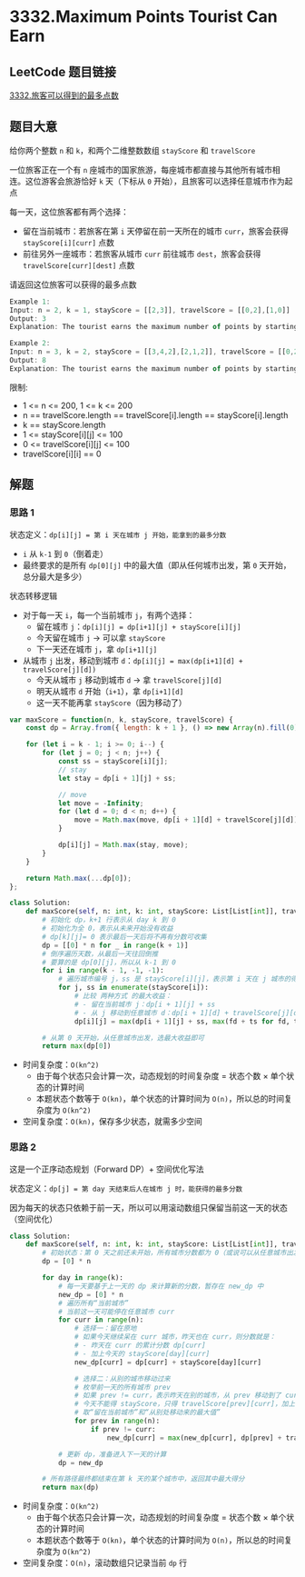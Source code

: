 # 3332.Maximum Points Tourist Can Earn

## LeetCode 题目链接

[3332.旅客可以得到的最多点数](https://leetcode.cn/problems/maximum-points-tourist-can-earn/)

## 题目大意

给你两个整数 `n` 和 `k`，和两个二维整数数组 `stayScore` 和 `travelScore`

一位旅客正在一个有 `n` 座城市的国家旅游，每座城市都直接与其他所有城市相连。这位游客会旅游恰好 `k` 天（下标从 `0` 开始），且旅客可以选择任意城市作为起点

每一天，这位旅客都有两个选择：
- 留在当前城市：若旅客在第 `i` 天停留在前一天所在的城市 `curr`，旅客会获得 `stayScore[i][curr]` 点数
- 前往另外一座城市：若旅客从城市 `curr` 前往城市 `dest`，旅客会获得 `travelScore[curr][dest]` 点数
  
请返回这位旅客可以获得的最多点数

```js
Example 1:
Input: n = 2, k = 1, stayScore = [[2,3]], travelScore = [[0,2],[1,0]]
Output: 3
Explanation: The tourist earns the maximum number of points by starting in city 1 and staying in that city.

Example 2:
Input: n = 3, k = 2, stayScore = [[3,4,2],[2,1,2]], travelScore = [[0,2,1],[2,0,4],[3,2,0]]
Output: 8
Explanation: The tourist earns the maximum number of points by starting in city 1, staying in that city on day 0, and traveling to city 2 on day 1.
```

限制:
- 1 <= n <= 200, 1 <= k <= 200
- n == travelScore.length == travelScore[i].length == stayScore[i].length
- k == stayScore.length
- 1 <= stayScore[i][j] <= 100
- 0 <= travelScore[i][j] <= 100
- travelScore[i][i] == 0

## 解题

### 思路 1

状态定义：`dp[i][j] = 第 i 天在城市 j 开始，能拿到的最多分数`
- `i` 从 `k-1` 到 `0`（倒着走）
- 最终要求的是所有 `dp[0][j]` 中的最大值（即从任何城市出发，第 `0` 天开始，总分最大是多少）

状态转移逻辑
- 对于每一天 `i`，每一个当前城市 `j`，有两个选择：
  - 留在城市 `j`：`dp[i][j] = dp[i+1][j] + stayScore[i][j]`
  - 今天留在城市 `j` → 可以拿 `stayScore`
  - 下一天还在城市 `j`，拿 `dp[i+1][j]`
- 从城市 `j` 出发，移动到城市 `d`：`dp[i][j] = max(dp[i+1][d] + travelScore[j][d])`
  - 今天从城市 `j` 移动到城市 `d` → 拿 `travelScore[j][d]`
  - 明天从城市 `d` 开始（`i+1`），拿 `dp[i+1][d]`
  - 这一天不能再拿 `stayScore`（因为移动了）

```js
var maxScore = function(n, k, stayScore, travelScore) {
    const dp = Array.from({ length: k + 1 }, () => new Array(n).fill(0));

    for (let i = k - 1; i >= 0; i--) {
        for (let j = 0; j < n; j++) {
            const ss = stayScore[i][j];
            // stay
            let stay = dp[i + 1][j] + ss;

            // move
            let move = -Infinity;
            for (let d = 0; d < n; d++) {
                move = Math.max(move, dp[i + 1][d] + travelScore[j][d]);
            }

            dp[i][j] = Math.max(stay, move);
        }
    }

    return Math.max(...dp[0]);
};
```
```python
class Solution:
    def maxScore(self, n: int, k: int, stayScore: List[List[int]], travelScore: List[List[int]]) -> int:
        # 初始化 dp，k+1 行表示从 day k 到 0
        # 初始化为全 0，表示从未来开始没有收益
        # dp[k][j]= 0 表示最后一天后将不再有分数可收集
        dp = [[0] * n for _ in range(k + 1)]
        # 倒序遍历天数，从最后一天往回倒推
        # 要算的是 dp[0][j]，所以从 k-1 到 0
        for i in range(k - 1, -1, -1):
            # 遍历城市编号 j，ss 是 stayScore[i][j]，表示第 i 天在 j 城市的得分
            for j, ss in enumerate(stayScore[i]):
                # 比较 两种方式 的最大收益：
                # - 留在当前城市 j：dp[i + 1][j] + ss
                # - 从 j 移动到任意城市 d：dp[i + 1][d] + travelScore[j][d]，枚举所有 d
                dp[i][j] = max(dp[i + 1][j] + ss, max(fd + ts for fd, ts in zip(dp[i + 1], travelScore[j])))

        # 从第 0 天开始，从任意城市出发，选最大收益即可                     
        return max(dp[0])
```

- 时间复杂度：`O(kn^2)`
  - 由于每个状态只会计算一次，动态规划的时间复杂度 = 状态个数 × 单个状态的计算时间
  - 本题状态个数等于 `O(kn)`，单个状态的计算时间为 `O(n)`，所以总的时间复杂度为 `O(kn^2)`
- 空间复杂度：`O(kn)`，保存多少状态，就需多少空间

### 思路 2

这是一个正序动态规划（Forward DP）+ 空间优化写法

状态定义：`dp[j] = 第 day 天结束后人在城市 j 时，能获得的最多分数`

因为每天的状态只依赖于前一天，所以可以用滚动数组只保留当前这一天的状态（空间优化）

```python
class Solution:
    def maxScore(self, n: int, k: int, stayScore: List[List[int]], travelScore: List[List[int]]) -> int:
        # 初始状态：第 0 天之前还未开始，所有城市分数都为 0（或说可以从任意城市出发，未拿分）
        dp = [0] * n

        for day in range(k):
            # 每一天要基于上一天的 dp 来计算新的分数，暂存在 new_dp 中
            new_dp = [0] * n
            # 遍历所有“当前城市”
            # 当前这一天可能停在任意城市 curr
            for curr in range(n):
                # 选择一：留在原地
                # 如果今天继续呆在 curr 城市，昨天也在 curr，则分数就是：
                # - 昨天在 curr 的累计分数 dp[curr]
                # - 加上今天的 stayScore[day][curr]
                new_dp[curr] = dp[curr] + stayScore[day][curr]

                # 选择二：从别的城市移动过来
                # 枚举前一天的所有城市 prev
                # 如果 prev != curr，表示昨天在别的城市，从 prev 移动到了 curr
                # 今天不能得 stayScore，只得 travelScore[prev][curr]，加上前一天在 prev 的累计分数
                # 取“留在当前城市”和“从别处移动来的最大值”
                for prev in range(n):
                    if prev != curr:
                        new_dp[curr] = max(new_dp[curr], dp[prev] + travelScore[prev][curr])

            # 更新 dp，准备进入下一天的计算
            dp = new_dp

        # 所有路径最终都结束在第 k 天的某个城市中，返回其中最大得分
        return max(dp)
```

- 时间复杂度：`O(kn^2)`
  - 由于每个状态只会计算一次，动态规划的时间复杂度 = 状态个数 × 单个状态的计算时间
  - 本题状态个数等于 `O(kn)`，单个状态的计算时间为 `O(n)`，所以总的时间复杂度为 `O(kn^2)`
- 空间复杂度：`O(n)`，滚动数组只记录当前 `dp` 行
